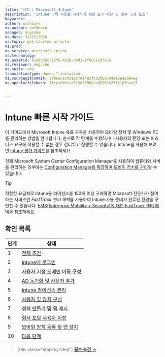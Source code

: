 ```yaml
---
title: "시작 | Microsoft Intune"
description: "Intune 구독 사용을 시작하기 위한 요구 사항 및 필수 구성 요소"
keywords: 
author: nathbarn
ms.author: nathbarn
manager: angrobe
ms.date: 11/22/2016
ms.topic: get-started-article
ms.prod: 
ms.service: microsoft-intune
ms.technology: 
ms.assetid: d158503c-1276-422b-ab81-5f66c1cd7e7a
ms.reviewer: angrobe
ms.suite: ems
translationtype: Human Translation
ms.sourcegitcommit: 29b6e5a3d319c741482fcc2b600842e2e42b96e2
ms.openlocfilehash: 7fceadbfcca319dfd928ec6226de27f2189beee7


---
```



# <a name="intune-quick-start-guide"></a>Intune 빠른 시작 가이드
이 가이드에서 Microsoft Intune 유료 구독을 사용하여 모바일 장치 및 Windows PC를 관리하는 방법을 안내합니다. 순서로 각 단계를 수행하거나 사용자의 환경 또는 비즈니스 요구에 적용할 수 없는 경우 건너뛰고 진행할 수 있습니다. Intune을 사용해 보려면 [Intune 평가 가이드](/intune/understand-explore/get-started-with-a-30-day-trial-of-microsoft-intune)를 참조하세요.  

현재 Microsoft System Center Configuration Manager를 사용하여 컴퓨터와 서버를 관리하는 경우에는 [Configuration Manager를 확장하여 모바일 장치를 관리](https://docs.microsoft.com/sccm/mdm/understand/choose-between-standalone-intune-and-hybrid-mobile-device-management)할 수 있습니다.

>[!TIP]
>적합한 요금제로 Intune용 라이선스를 150개 이상 구매하면 Microsoft 전문가가 참여하는 서비스인 *FastTrack 센터 혜택*을 사용하여 Intune 사용 준비가 완료된 환경을 구현할 수 있습니다. [EMS(Enterprise Mobility + Security)에 대한 FastTrack 센터 혜택](https://docs.microsoft.com/enterprise-mobility-security/Solutions/enterprise-mobility-fasttrack-program)을 참조하세요.

## <a name="checklist"></a>확인 목록

| 단계 | 상태  |
| ------------- |-------------|
| 1  | [전제 조건](what-to-know-before-you-start-microsoft-intune.md) |
| 2 |  [Intune에 로그인](start-with-a-paid-subscription-to-microsoft-intune-step-1.md)     |  
| 3 | [사용자 지정 도메인 이름 구성](start-with-a-paid-subscription-to-microsoft-intune-step-2.md)  |
| 4 | [AD 동기화 및 사용자 추가](start-with-a-paid-subscription-to-microsoft-intune-step-3.md)  |
| 5 | [Intune 라이선스 관리](start-with-a-paid-subscription-to-microsoft-intune-step-4.md) |
| 6 | [사용자 및 장치 구성](start-with-a-paid-subscription-to-microsoft-intune-step-5.md) |
| 7 | [정책 만들기 및 앱 게시](start-with-a-paid-subscription-to-microsoft-intune-step-6.md) |
| 8 | [회사 포털 사용자 지정](start-with-a-paid-subscription-to-microsoft-intune-step-7.md) |
| 9 | [모바일 장치 등록 및 앱 설치](start-with-a-paid-subscription-to-microsoft-intune-step-8.md) |
|10 | [다음 단계](post-configuration-tasks.md) |


>[!div class="step-by-step"]
[**필수 조건** &rarr;](what-to-know-before-you-start-microsoft-intune.md)



<!--HONumber=Nov16_HO4-->


